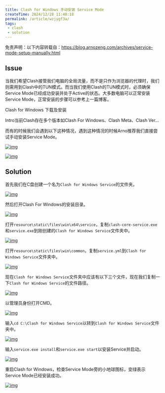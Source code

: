 ```yaml
---
title: Clash for Windows 手动安装 Service Mode
createTime: 2024/12/28 11:40:18
permalink: /article/wzjygf3a/
tags:
 - clash
 - solution
---
```


免责声明：以下内容转载自：https://blog.arnozeng.com/archives/service-mode-setup-manually.html

 <!--more-->

## Issue

当我们希望Clash接管我们电脑的全局流量，而不是只作为浏览器的代理时，我们则需用到Clash中的TUN模式。而当我们使用Clash的TUN模式时，必须确保Service Mode已经成功安装并处于Active的状态。大多数电脑可以正常安装Service Mode，正常安装的步骤可以参考上一篇博客。



Clash for Windows 下载及安装

Intro当前Clash存在多个版本如Clash For Windows、Clash Meta、Clash Ver...



而有的时候我们会遇到以下这种情况，遇到这种情况的时候Arno推荐我们直接尝试手动安装Service Mode。

[![img](./Clash手动安装ServiceMode.assets/6420f622f1c01.png)](https://img.arnozeng.com/2023/03/27/6420f622f1c01.png)



[![img](./Clash手动安装ServiceMode.assets/6422dbcc92639.png)](https://img.arnozeng.com/2023/03/28/6422dbcc92639.png)



## Solution

首先我们在C盘创建一个名为`Clash for Windows Service`的文件夹。

[![img](./Clash手动安装ServiceMode.assets/641e71e50cf0f.png)](https://img.arnozeng.com/2023/03/25/641e71e50cf0f.png)





然后打开Clash For Windows的安装目录。

[![img](./Clash手动安装ServiceMode.assets/641e71e826085.png)](https://img.arnozeng.com/2023/03/25/641e71e826085.png)





打开`resource\static\files\win\x64\service`，复制`clash-core-service.exe`和`service.exe`到刚创建的`Clash for Windows Service`文件夹中。

[![img](./Clash手动安装ServiceMode.assets/641e71e50604b.png)](https://img.arnozeng.com/2023/03/25/641e71e50604b.png)





打开`resource\static\files\win\common`，复制`service.yml`到`Clash for Windows Service`文件夹中。

[![img](./Clash手动安装ServiceMode.assets/641e71e88d097.png)](https://img.arnozeng.com/2023/03/25/641e71e88d097.png)





现在`Clash for Windows Service`文件夹中应该有以下三个文件，现在我们复制一下`Clash for Windows Service`的文件路径。

[![img](./Clash手动安装ServiceMode.assets/641e71e16a644.png)](https://img.arnozeng.com/2023/03/25/641e71e16a644.png)





以管理员身份打开CMD。

[![img](./Clash手动安装ServiceMode.assets/641e71ef30298.png)](https://img.arnozeng.com/2023/03/25/641e71ef30298.png)





输入`cd C:\Clash for Windows Service`以转到`Clash for Windows Service`文件夹中。

[![img](./Clash手动安装ServiceMode.assets/641e71e00094a.png)](https://img.arnozeng.com/2023/03/25/641e71e00094a.png)





输入`service.exe install`和`service.exe start`以安装Service并启动。

[![img](./Clash手动安装ServiceMode.assets/641e71e2541b7.png)](https://img.arnozeng.com/2023/03/25/641e71e2541b7.png)





重启Clash for Windows，检查Service Mode旁的小地球图标，变绿表示Service Mode已经安装成功。

[![img](./Clash手动安装ServiceMode.assets/641e71e1c36b7.png)](https://img.arnozeng.com/2023/03/25/641e71e1c36b7.png)

